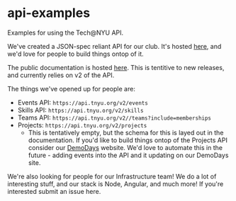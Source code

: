 # api-examples
Examples for using the Tech@NYU API.

We've created a JSON-spec reliant API for our club. It's hosted [here](https://api.tnyu.org/v2/), and we'd love for people to build things ontop of it.

The public documentation is hosted [here](http://apidocs.tnyu.org/). This is tentitive to new releases, and currently relies on v2 of the API.

The things we've opened up for people are:

- Events API: `https://api.tnyu.org/v2/events`
- Skills API: `https://api.tnyu.org/v2/skills`
- Teams API: `https://api.tnyu.org/v2//teams?include=memberships`
- Projects: `https://api.tnyu.org/v2/projects`
  - This is tentatively empty, but the schema for this is layed out in the documentation. If you'd like to build things ontop of the Projects API consider our [DemoDays](http://demodays.co) website. We'd love to automate this in the future - adding events into the API and it updating on our DemoDays site.

We're also looking for people for our Infrastructure team! We do a lot of interesting stuff, and our stack is Node, Angular, and much more! If you're interested submit an issue here.
